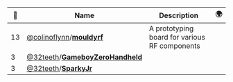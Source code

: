 |:star2: | Name | Description | 🌍|
|---|---|---|---|
|13|[@colinoflynn](https://github.com/colinoflynn)/[**mouldyrf**](https://github.com/colinoflynn/mouldyrf)|A prototyping board for various RF components||
|3|[@32teeth](https://github.com/32teeth)/[**GameboyZeroHandheld**](https://github.com/32teeth/GameboyZeroHandheld)|||
|3|[@32teeth](https://github.com/32teeth)/[**SparkyJr**](https://github.com/32teeth/SparkyJr)|||

